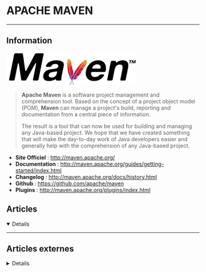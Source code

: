 # APACHE MAVEN
---

## <i class="fa-solid fa-hashtag"></i> Information

![Logo](../../_media/apps/apache_maven/apache_maven_logo.png ':size=250 :no-zoom')


> <i class="fa-solid fa-quote-left"></i> **Apache Maven** is a software project management and comprehension tool. Based on the concept of a project object model (POM), **Maven** can manage a project's build, reporting and documentation from a central piece of information.
>
> The result is a tool that can now be used for building and managing any Java-based project. We hope that we have created something that will make the day-to-day work of Java developers easier and generally help with the comprehension of any Java-based project. <i class="fa-solid fa-quote-left fa-rotate-180"></i>

- <i class="fa-solid fa-globe"></i> **Site Officiel** : http://maven.apache.org/
- <i class="fa-solid fa-book"></i> **Documentation** : http://maven.apache.org/guides/getting-started/index.html
- <i class="fa-solid fa-file-circle-question"></i> **Changelog** : http://maven.apache.org/docs/history.html
- <i class="fa-brands fa-github"></i> **Github** : https://github.com/apache/maven
- <i class="fas fa-tools"></i> **Plugins** : http://maven.apache.org/plugins/index.html

## <i class="fa-regular fa-newspaper"></i> Articles

<details open>

</details>

---

## <i class="fa-solid fa-glasses"></i> Articles externes

<details>

- [How to Fix Invalid Target Release: 1.7, 1.8, 1.9, or 1.10 Error in Maven Build](https://dzone.com/articles/how-to-fix-invalid-target-release-17-18-19-or-110)
- [How to install Apache Maven on CentOS 7](https://linuxize.com/post/how-to-install-apache-maven-on-centos-7/)
- [How to Install Apache Maven on CentOS 7](https://www.howtoforge.com/tutorial/centos-apache-maven/)
- [How to Install Apache Maven on CentOS 8](https://www.howtoforge.com/tutorial/centos-apache-maven/)
- [How to Install Apache Maven on Debian 10](https://linuxize.com/post/how-to-install-apache-maven-on-debian-10/)
- [How to Install Apache Maven on Debian 10](https://www.howtoforge.com/how-to-install-apache-maven-on-debian-10/)
- [How to Install Apache Maven on Debian 9](https://linuxize.com/post/how-to-install-apache-maven-on-debian-9/)
- [How to Install Apache Maven on Ubuntu 16.04 LTS](https://www.howtoforge.com/tutorial/ubuntu-apache-maven-installation/)
- [How to Install Apache Maven on Ubuntu 18.04 LTS](https://www.howtoforge.com/tutorial/ubuntu-apache-maven-installation/)
- [How to install Apache Maven on Ubuntu 18.04](https://linuxize.com/post/how-to-install-apache-maven-on-ubuntu-18-04/)
- [How to Install Apache Maven on Ubuntu 20.04](https://linuxhint.com/install_apache_maven_ubuntu/)
- [How to Install Apache Maven on Ubuntu 20.04](https://linuxize.com/post/how-to-install-apache-maven-on-ubuntu-20-04/)
- [How to Install Apache Maven on Ubuntu 20.04](https://www.howtoforge.com/tutorial/ubuntu-apache-maven-installation/)
- [Install Apache Maven 3.5 on CentOS 7](https://www.rosehosting.com/blog/install-apache-maven-3-5-on-centos-7/)
- [Installing Maven With Your JDK](https://dzone.com/articles/installing-maven)
- [Manually Installing a Maven Artifact in Your Local Repository](https://dzone.com/articles/manually-installing-a-maven-artifact-in-your-local)
- [Tutorial: How to Create a Maven Plugin](https://dzone.com/articles/tutorial-create-a-maven-plugin)
- [Use Shared Packages From an Azure DevOps Feed in a Maven Project](https://dzone.com/articles/azure-devops-artifacts)

</details>
